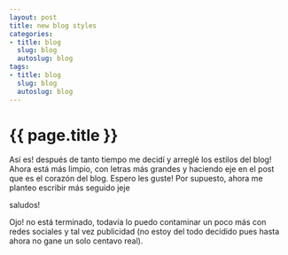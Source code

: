 ```yaml
--- 
layout: post
title: new blog styles
categories: 
- title: blog
  slug: blog
  autoslug: blog
tags: 
- title: blog
  slug: blog
  autoslug: blog
---
```

{{ page.title }}
================
Así es! después de tanto tiempo me decidí y arreglé los estilos del blog! Ahora está más limpio, con letras más grandes y haciendo eje en el post que es el corazón del blog. Espero les guste!
Por supuesto, ahora me planteo escribir más seguido jeje

saludos!

Ojo! no está terminado, todavía lo puedo contaminar un poco más con redes sociales y tal vez publicidad (no estoy del todo decidido pues hasta ahora no gane un solo centavo real).
